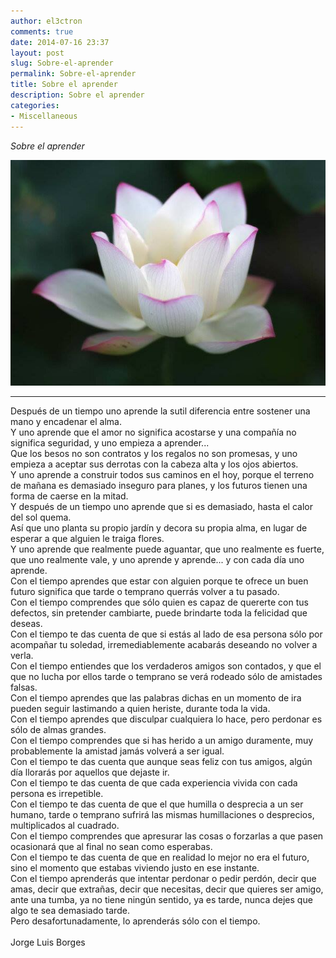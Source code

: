```yaml
---
author: el3ctron
comments: true
date: 2014-07-16 23:37
layout: post
slug: Sobre-el-aprender
permalink: Sobre-el-aprender
title: Sobre el aprender
description: Sobre el aprender
categories:
- Miscellaneous
---
```


*Sobre el aprender*

[![Sobre el aprender](/wp-content/uploads/por_tema/arte/1390677_231613883664792_842685397_n.jpg)](//el3ctron.github.io/Sobre-el-aprender "Sobre el aprender... [CLICK PARA ENTRAR AL ARTÍCULO]")

<!-- more -->
---
Después de un tiempo uno aprende la sutil diferencia entre sostener una mano y encadenar el alma.
<br>Y uno aprende que el amor no significa acostarse y una compañía no significa seguridad, y uno empieza a aprender...
<br>Que los besos no son contratos y los regalos no son promesas, y uno empieza a aceptar sus derrotas con la cabeza alta y los ojos abiertos.
<br>Y uno aprende a construir todos sus caminos en el hoy, porque el terreno de mañana es demasiado inseguro para planes, y los futuros tienen una forma de caerse en la mitad.
<br>Y después de un tiempo uno aprende que si es demasiado, hasta el calor del sol quema.
<br>Así que uno planta su propio jardín y decora su propia alma, en lugar de esperar a que alguien le traiga flores.
<br>Y uno aprende que realmente puede aguantar, que uno realmente es fuerte, que uno realmente vale, y uno aprende y aprende... y con cada día uno aprende.
<br>Con el tiempo aprendes que estar con alguien porque te ofrece un buen futuro significa que tarde o temprano querrás volver a tu pasado.
<br>Con el tiempo comprendes que sólo quien es capaz de quererte con tus defectos, sin pretender cambiarte, puede brindarte toda la felicidad que deseas.
<br>Con el tiempo te das cuenta de que si estás al lado de esa persona sólo por acompañar tu soledad, irremediablemente acabarás deseando no volver a verla.
<br>Con el tiempo entiendes que los verdaderos amigos son contados, y que el que no lucha por ellos tarde o temprano se verá rodeado sólo de amistades falsas.
<br>Con el tiempo aprendes que las palabras dichas en un momento de ira pueden seguir lastimando a quien heriste, durante toda la vida.
<br>Con el tiempo aprendes que disculpar cualquiera lo hace, pero perdonar es sólo de almas grandes.
<br>Con el tiempo comprendes que si has herido a un amigo duramente, muy probablemente la amistad jamás volverá a ser igual.
<br>Con el tiempo te das cuenta que aunque seas feliz con tus amigos, algún día llorarás por aquellos que dejaste ir.
<br>Con el tiempo te das cuenta de que cada experiencia vivida con cada persona es irrepetible.
<br>Con el tiempo te das cuenta de que el que humilla o desprecia a un ser humano, tarde o temprano sufrirá las mismas humillaciones o desprecios, multiplicados al cuadrado.
<br>Con el tiempo comprendes que apresurar las cosas o forzarlas a que pasen ocasionará que al final no sean como esperabas.
<br>Con el tiempo te das cuenta de que en realidad lo mejor no era el futuro, sino el momento que estabas viviendo justo en ese instante.
<br>Con el tiempo aprenderás que intentar perdonar o pedir perdón, decir que amas, decir que extrañas, decir que necesitas, decir que quieres ser amigo, ante una tumba, ya no tiene ningún sentido, ya es tarde, nunca dejes que algo te sea demasiado tarde.
<br>Pero desafortunadamente, lo aprenderás sólo con el tiempo.
<br>
<br>Jorge Luis Borges
<br><br><br><br>
<br>
